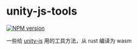 # unity-js-tools

[![NPM version](https://img.shields.io/npm/v/@arkntools/unity-js-tools?style=flat-square)](https://www.npmjs.com/package/@arkntools/unity-js-tools)

一些给 [unity-js](https://github.com/arkntools/unity-js) 用的工具方法，从 rust 编译为 wasm
